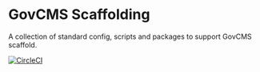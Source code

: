 # GovCMS Scaffolding
A collection of standard config, scripts and packages to support GovCMS scaffold.

[![CircleCI](https://circleci.com/gh/govCMS/scaffold-tooling.svg?style=svg)](https://circleci.com/gh/govCMS/scaffold-tooling)
